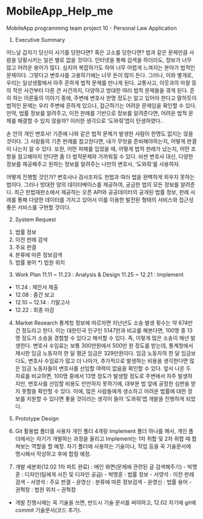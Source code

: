 # MobileApp_Help_me
MobileApp programming team project 10 - Personal Law Application

1. Executive Summary

어느날 갑자기 당신이 사기를 당한다면? 혹은 고소를 당한다면?
 법과 같은 문제만큼 사람을 당황시키는 일은 별로 없을 것이다. 인터넷을 통해 검색을 하더라도, 정보가 너무 많고 어려운 용어가 많다. 심지어 복잡하기도 하여 너무 어렵게 느껴지는 분야가 법적인 문제이다. 그렇다고 변호사를 고용하기에는 너무 돈이 많이 든다.
 그러나, 이와 별개로, 우리는 일상생활에서 아주 흔하게 법적 문제를 만나게 된다. 교통사고, 이웃과의 마찰 등의 작은 사건부터 다른 큰 사건까지, 다양하고 방대한 여러 법적 문제들을 겪게 된다. 흔히 하는 어른들의 이야기 중에, 주변에 변호사 한명 정도는 알고 있어야 한다고 말하듯이 법적인 문제는 우리 주변에 흔하게 있으나, 접근하기는 어려운 문제임을 확인할 수 있다. 만약, 법률 정보를 알려주고, 이전 판례를 기반으로 정보를 알려준다면, 어려운 법적 문제를 해결할 수 있지 않을까? 이러한 생각으로 ‘도와줘’앱이 탄생하였다..

손 안의 개인 변호사!
 기존에 나와 같은 법적 문제가 발생한 사람이 한명도 없지는 않을 것이다. 그 사람들의 기존 판례를 참고한다면, 내가 무엇을 준비해야하는지, 어떻게 판결이 나는지 알 수 있다. 또한, 어떤 피해를 입었을 때, 어떻게 법적 판례가 났는지, 어떤 조항을 참고해야지 안다면 좀 더 법적문제와 가까워질 수 있다. 비싼 변호사 대신, 다양한 정보를 제공해주고 원하는 정보를 알려주는 나만의 변호사, ‘도와줘’를 사용하자.

어떻게 진행할 것인가?
 변호사나 검사조차도 헌법과 여러 법을 완벽하게 외우지 못하는 법이다. 그러나 방대한 양의 데이터베이스를 제공하여, 궁금한 법의 모든 정보를 알려준다. 최근 헌법재판소에서 제공하는 오픈 API와 공공데이터의 공개된 법률 정보, 판례 사례를 통해 다양한 데이터를 가지고 있어서 이를 이용한 발전된 형태의 서비스와 접근성 좋은 서비스를 구현할 것이다.

2. System Request
 1) 법률 정보
 2) 이전 판례 검색
 3) 주요 판결
 4) 분류에 따른 정보검색
 5) 법률 용어
 *) 법원 위치
 
3. Work Plan
 11.11 ~ 11.23 : Analysis & Design
 11.25 ~ 12.21 : Implement
 * 11.24 : 제안서 제출
 * 12.08 : 중간 보고
 * 12.10 ~ 12.14 : 기말고사
 * 12.22 : 최종 마감

4. Market Research
 통계청 정보에 따르자면 지난년도 소송 발생 횟수는 약 674만 건 정도라고 한다. 이는 대한민국 인구인 5147만과 비교를 해본다면, 100명 중 13명 정도가 소송을 경험할 수 있다고 해석할 수 있다. 즉, 이렇게 많은 소송이 매년 발생한다.
 변호사 수임료는 보통 300만원에서 500만 원 정도를 받는데, 통계청에서 제시한 임금 노동자의 한 달 평균 임금은 329만원이다. 임금 노동자의 한 달 임금보다도, 변호사 수임료가 많고 더 나아가, 추가적으로 발생하는 비용을 생각한다면 많은 임금 노동자들이 변호사를 선임할 여력이 없음을 확인할 수 있다.
 앞서 나온 두 자료를 비교하면, 100명 중에서 13명 정도가 발생할 정도로 주변에서 자주 발생하지만, 변호사를 선임할 비용도 만만하지 못하기에, 대부분 법 앞에 공정한 심판을 받지 못함을 확인할 수 있다. 이에, 많은 사람들에게 생소하고 어려운 법률에 대한 정보를 지원할 수 있다면 좋을 것이라는 생각이 들어 ‘도와줘’앱 개발을 진행하게 되었다.

5. Prototype Design

6. Git 활용법
 폴더를 사용자 개인 폴더 4개랑 Implement 폴더 하나를 해서, 개인 폴더에서는 자기가 개발하는 과정을 올리고 Implement는 1차 취합 및 2차 취합 때 합쳐보는 역할을 할 예정.  자기 폴더에 사용하는 기술이나, 작업 등을 꼭 기술문서에 명시해서 작성하고 후에 합칠 예정.


7. 개발 세분화(12.02 1차 파트 완료)
: 메인 화면(문제에 관련된 글 검색해주기) - 박명훈
: 디자인(팀에게 사진 및 디자인 공급) - 박명훈
: 법률 정보 - 서영석
: 이전 판례 검색 - 서영석
: 주요 판결 - 윤영신
: 분류에 따른 정보검색 - 윤영신
: 법률 용어 - 권혁창
: 법원 위치 – 권혁창
* 개발 진행시에는 꼭 기술을 쓰면, 반드시 기술 문서를 써야하고, 12.02 자기에 git에 commit
기술문서(코드 추가).

